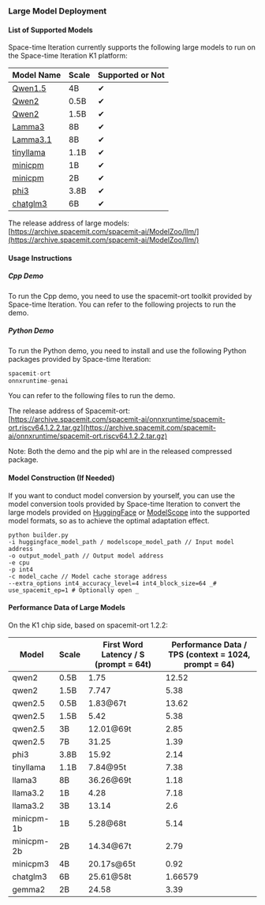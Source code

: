 ### Large Model Deployment
#### List of Supported Models
Space-time Iteration currently supports the following large models to run on the Space-time Iteration K1 platform:

| Model Name | Scale | Supported or Not |
| ---- | ---- | ---- |
| [Qwen1.5](https://huggingface.co/Qwen/Qwen1.5-4B-Chat) | 4B | ✔ |
| [Qwen2](https://huggingface.co/Qwen/Qwen2-0.5B-Instruct) | 0.5B | ✔ |
| [Qwen2](https://huggingface.co/Qwen/Qwen2-1.5B-Instruct) | 1.5B | ✔ |
| [Lamma3](https://huggingface.co/shenzhi-wang/Llama3-8B-Chinese-Chat) | 8B | ✔ |
| [Lamma3.1](https://modelscope.cn/models/Muulor/Llama3.1-8b-zh) | 8B | ✔ |
| [tinyllama](https://huggingface.co/TinyLlama/TinyLlama-1.1B-Chat-v1.0) | 1.1B | ✔ |
| [minicpm](https://huggingface.co/openbmb/MiniCPM-S-1B-sft-llama-format) | 1B | ✔ |
| [minicpm](https://huggingface.co/openbmb/MiniCPM-2B-sft-fp32) | 2B | ✔ |
| [phi3](https://huggingface.co/microsoft/Phi-3-mini-4k-instruct) | 3.8B | ✔ |
| [chatglm3](https://huggingface.co/THUDM/chatglm2-6b-32k) | 6B | ✔ |

The release address of large models: [https://archive.spacemit.com/spacemit-ai/ModelZoo/llm/](https://archive.spacemit.com/spacemit-ai/ModelZoo/llm/)

#### Usage Instructions
##### Cpp Demo
To run the Cpp demo, you need to use the spacemit-ort toolkit provided by Space-time Iteration. You can refer to the following projects to run the demo.

##### Python Demo
To run the Python demo, you need to install and use the following Python packages provided by Space-time Iteration:

```python
spacemit-ort
onnxruntime-genai
```

You can refer to the following files to run the demo.

The release address of Spacemit-ort: [https://archive.spacemit.com/spacemit-ai/onnxruntime/spacemit-ort.riscv64.1.2.2.tar.gz](https://archive.spacemit.com/spacemit-ai/onnxruntime/spacemit-ort.riscv64.1.2.2.tar.gz)

Note: Both the demo and the pip whl are in the released compressed package.

#### Model Construction (If Needed)
If you want to conduct model conversion by yourself, you can use the model conversion tools provided by Space-time Iteration to convert the large models provided on [HuggingFace](https://huggingface.co/) or [ModelScope](https://modelscope.cn/home) into the supported model formats, so as to achieve the optimal adaptation effect.

```
python builder.py
-i huggingface_model_path / modelscope_model_path // Input model address
-o output_model_path // Output model address
-e cpu
-p int4
-c model_cache // Model cache storage address
--extra_options int4_accuracy_level=4 int4_block_size=64 _# use_spacemit_ep=1 # Optionally open _
```

#### Performance Data of Large Models
On the K1 chip side, based on spacemit-ort 1.2.2:

| Model | Scale | First Word Latency / S (prompt = 64t) | Performance Data / TPS (context = 1024, prompt = 64) |
| ---- | ---- | ---- | ---- |
| qwen2 | 0.5B | 1.75 | 12.52 |
| qwen2 | 1.5B | 7.747 | 5.38 |
| qwen2.5 | 0.5B | 1.83@67t | 13.62 |
| qwen2.5 | 1.5B | 5.42 | 5.38 |
| qwen2.5 | 3B | 12.01@69t | 2.85 |
| qwen2.5 | 7B | 31.25 | 1.39 |
| phi3 | 3.8B | 15.92 | 2.14 |
| tinyllama | 1.1B | 7.84@95t | 7.38 |
| llama3 | 8B | 36.26@69t | 1.18 |
| llama3.2 | 1B | 4.28 | 7.18 |
| llama3.2 | 3B | 13.14 | 2.6 |
| minicpm-1b | 1B | 5.28@68t | 5.14 |
| minicpm-2b | 2B | 14.34@67t | 2.79 |
| minicpm3 | 4B | 20.17s@65t  | 0.92 |
| chatglm3 | 6B | 25.61@58t | 1.66579  |
| gemma2 | 2B | 24.58 | 3.39 | 